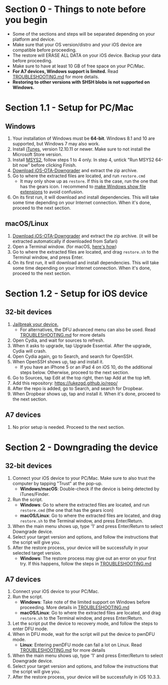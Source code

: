 # Section 0 - Things to note before you begin
- Some of the sections and steps will be separated depending on your platform and device.
- Make sure that your OS version/distro and your iOS device are compatible before proceeding.
- The restore will ERASE ALL DATA on your iOS device. Backup your data before proceeding.
- Make sure to have at least 10 GB of free space on your PC/Mac.
- **For A7 devices, Windows support is limited.** Read [TROUBLESHOOTING.md](https://github.com/LukeZGD/iOS-OTA-Downgrader/blob/master/TROUBLESHOOTING.md#windows) for more details.
- **Restoring to other versions with SHSH blobs is not supported on Windows.**

# Section 1.1 - Setup for PC/Mac

## Windows
1. Your installation of Windows must be **64-bit**. Windows 8.1 and 10 are supported, but Windows 7 may also work.
1. Install [iTunes](https://www.apple.com/itunes/download/win64), version 12.10.11 or newer. Make sure to not install the Microsoft Store version.
1. Install [MSYS2](https://www.msys2.org/#installation), follow steps 1 to 4 only. In step 4, untick "Run MSYS2 64-bit now" before clicking Finish.
1. [Download iOS-OTA-Downgrader](https://api.github.com/repos/LukeZGD/iOS-OTA-Downgrader/zipball) and extract the zip archive.
1. Go to where the extracted files are located, and run `restore.cmd`
    - It may only show up as `restore`. If this is the case, run the one that has the gears icon. I recommend to [make Windows show file extensions](https://www.howtogeek.com/205086/beginner-how-to-make-windows-show-file-extensions/) to avoid confusion.
1. On its first run, it will download and install dependencies. This will take some time depending on your Internet connection. When it's done, proceed to the next section.

## macOS/Linux
1. [Download iOS-OTA-Downgrader](https://api.github.com/repos/LukeZGD/iOS-OTA-Downgrader/zipball) and extract the zip archive. (it will be extracted automatically if downloaded from Safari)
1. Open a Terminal window. (for macOS, [here's how](https://support.apple.com/guide/terminal/apd5265185d-f365-44cb-8b09-71a064a42125/mac))
1. Go to where the extracted files are located, and drag `restore.sh` to the Terminal window, and press Enter.
1. On its first run, it will download and install dependencies. This will take some time depending on your Internet connection. When it's done, proceed to the next section.

# Section 1.2 - Setup for iOS device

## 32-bit devices
1. [Jailbreak your device.](https://www.reddit.com/r/LegacyJailbreak/comments/jhjam8/tutorial_how_to_sideload_apps_ipas_used_for/)
    - For alternatives, the DFU advanced menu can also be used. Read [TROUBLESHOOTING.md](https://github.com/LukeZGD/iOS-OTA-Downgrader/blob/master/TROUBLESHOOTING.md#dfu-advanced-menu-for-32-bit-devices) for more details
1. Open Cydia, and wait for sources to refresh.
1. When it asks to upgrade, tap Upgrade Essential. After the upgrade, Cydia will crash.
1. Open Cydia again, go to Search, and search for OpenSSH.
1. When OpenSSH shows up, tap and install it.
    - If you have an iPhone 5 or an iPad 4 on iOS 10, do the additional steps below. Otherwise, proceed to the next section.
1. Go to Sources, tap Edit at the top right, then tap Add at the top left.
1. Add this repository: https://lukezgd.github.io/repo/
1. After the repo is added, go to Search, and search for Dropbear.
1. When Dropbear shows up, tap and install it. When it's done, proceed to the next section.

## A7 devices
1. No prior setup is needed. Proceed to the next section.

# Section 2 - Downgrading the device

## 32-bit devices
1. Connect your iOS device to your PC/Mac. Make sure to also trust the computer by tapping "Trust" at the pop-up.
    - **Windows/macOS**: Double-check if the device is being detected by iTunes/Finder.
1. Run the script.
    - **Windows**: Go to where the extracted files are located, and run `restore.cmd` (the one that has the gears icon)
    - **macOS/Linux**: Go to where the extracted files are located, and drag `restore.sh` to the Terminal window, and press Enter/Return.
1. When the main menu shows up, type '1' and press Enter/Return to select Downgrade device.
1. Select your target version and options, and follow the instructions that the script will give you.
1. After the restore process, your device will be successfully in your selected target version.
    - **Windows**: The restore process may give out an error on your first try. If this happens, follow the steps in [TROUBLESHOOTING.md](https://github.com/LukeZGD/iOS-OTA-Downgrader/blob/master/TROUBLESHOOTING.md#windows)

## A7 devices
1. Connect your iOS device to your PC/Mac.
1. Run the script.
    - **Windows**: Take note of the limited support on Windows before proceeding. More details in [TROUBLESHOOTING.md](https://github.com/LukeZGD/iOS-OTA-Downgrader/blob/master/TROUBLESHOOTING.md#windows)
    - **macOS/Linux**: Go to where the extracted files are located, and drag `restore.sh` to the Terminal window, and press Enter/Return.
1. Let the script put the device to recovery mode, and follow the steps to enter DFU mode.
1. When in DFU mode, wait for the script will put the device to pwnDFU mode.
    - **Linux**: Entering pwnDFU mode can fail a lot on Linux. Read [TROUBLESHOOTING.md](https://github.com/LukeZGD/iOS-OTA-Downgrader/blob/master/TROUBLESHOOTING.md#linux) for more details
1. When the main menu shows up, type '1' and press Enter/Return to select Downgrade device.
1. Select your target version and options, and follow the instructions that the script will give you.
1. After the restore process, your device will be successfully in iOS 10.3.3.
